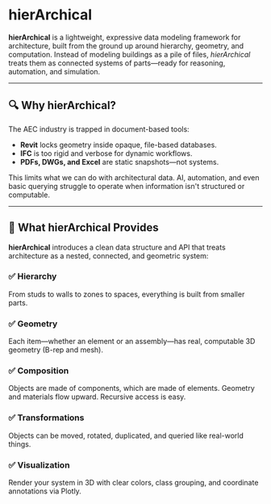 # hierArchical

**hierArchical** is a lightweight, expressive data modeling framework for architecture, built from the ground up around hierarchy, geometry, and computation. Instead of modeling buildings as a pile of files, *hierArchical* treats them as connected systems of parts—ready for reasoning, automation, and simulation.

---

## 🔍 Why hierArchical?

The AEC industry is trapped in document-based tools:  
- **Revit** locks geometry inside opaque, file-based databases.  
- **IFC** is too rigid and verbose for dynamic workflows.  
- **PDFs, DWGs, and Excel** are static snapshots—not systems.

This limits what we can do with architectural data. AI, automation, and even basic querying struggle to operate when information isn't structured or computable.

---

## 🧱 What hierArchical Provides

**hierArchical** introduces a clean data structure and API that treats architecture as a nested, connected, and geometric system:

### ✅ Hierarchy  
From studs to walls to zones to spaces, everything is built from smaller parts.

### ✅ Geometry  
Each item—whether an element or an assembly—has real, computable 3D geometry (B-rep and mesh).

### ✅ Composition  
Objects are made of components, which are made of elements. Geometry and materials flow upward. Recursive access is easy.

### ✅ Transformations  
Objects can be moved, rotated, duplicated, and queried like real-world things.

### ✅ Visualization  
Render your system in 3D with clear colors, class grouping, and coordinate annotations via Plotly.
